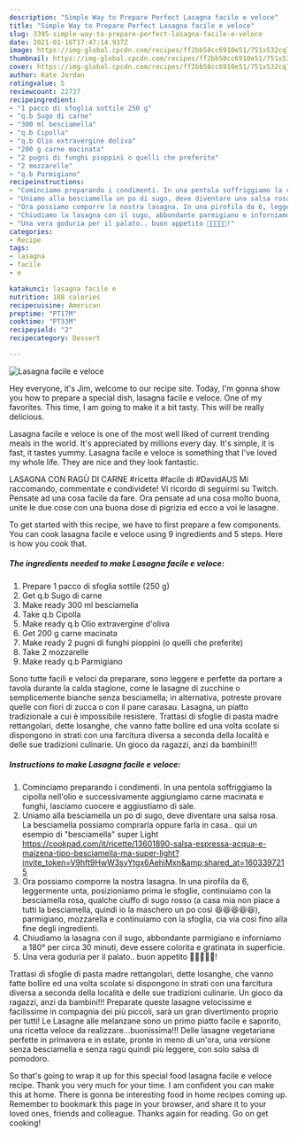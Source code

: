 ```yaml
---
description: "Simple Way to Prepare Perfect Lasagna facile e veloce"
title: "Simple Way to Prepare Perfect Lasagna facile e veloce"
slug: 3395-simple-way-to-prepare-perfect-lasagna-facile-e-veloce
date: 2021-01-16T17:47:14.937Z
image: https://img-global.cpcdn.com/recipes/ff2bb58cc6910e51/751x532cq70/lasagna-facile-e-veloce-recipe-main-photo.jpg
thumbnail: https://img-global.cpcdn.com/recipes/ff2bb58cc6910e51/751x532cq70/lasagna-facile-e-veloce-recipe-main-photo.jpg
cover: https://img-global.cpcdn.com/recipes/ff2bb58cc6910e51/751x532cq70/lasagna-facile-e-veloce-recipe-main-photo.jpg
author: Kate Jordan
ratingvalue: 5
reviewcount: 22737
recipeingredient:
- "1 pacco di sfoglia sottile 250 g"
- "q.b Sugo di carne"
- "300 ml besciamella"
- "q.b Cipolla"
- "q.b Olio extravergine doliva"
- "200 g carne macinata"
- "2 pugni di funghi pioppini o quelli che preferite"
- "2 mozzarelle"
- "q.b Parmigiano"
recipeinstructions:
- "Cominciamo preparando i condimenti. In una pentola soffriggiamo la cipolla nell&#39;olio e successivamente aggiungiamo carne macinata e funghi, lasciamo cuocere e aggiustiamo di sale."
- "Uniamo alla besciamella un po di sugo, deve diventare una salsa rosa. La besciamella possiamo comprarla oppure farla in casa.. qui un esempio di &#34;besciamella&#34; super Light https://cookpad.com/it/ricette/13601890-salsa-espressa-acqua-e-maizena-tipo-besciamella-ma-super-light?invite_token=V9hft9HwW3svYtgx6AehiMxn&amp;shared_at=1603397215"
- "Ora possiamo comporre la nostra lasagna. In una pirofila da 6, leggermente unta, posizioniamo prima le sfoglie, continuiamo con la besciamella rosa, qualche ciuffo di sugo rosso (a casa mia non piace a tutti la besciamella, quindi io la maschero un po così 😆😆😆😆😆), parmigiano, mozzarella e continuiamo con la sfoglia, cia via così fino alla fine degli ingredienti."
- "Chiudiamo la lasagna con il sugo, abbondante parmigiano e inforniamo a 180° per circa 30 minuti, deve essere colorita e gratinata in superficie."
- "Una vera goduria per il palato.. buon appetito 🌻🌻🌻🌻🌻!"
categories:
- Recipe
tags:
- lasagna
- facile
- e

katakunci: lasagna facile e 
nutrition: 188 calories
recipecuisine: American
preptime: "PT17M"
cooktime: "PT33M"
recipeyield: "2"
recipecategory: Dessert

---
```



![Lasagna facile e veloce](https://img-global.cpcdn.com/recipes/ff2bb58cc6910e51/751x532cq70/lasagna-facile-e-veloce-recipe-main-photo.jpg)

Hey everyone, it's Jim, welcome to our recipe site. Today, I'm gonna show you how to prepare a special dish, lasagna facile e veloce. One of my favorites. This time, I am going to make it a bit tasty. This will be really delicious.

Lasagna facile e veloce is one of the most well liked of current trending meals in the world. It's appreciated by millions every day. It's simple, it is fast, it tastes yummy. Lasagna facile e veloce is something that I've loved my whole life. They are nice and they look fantastic.

LASAGNA CON RAGÙ DI CARNE #ricetta #facile di #DavidAUS Mi raccomando, commentate e condividete! Vi ricordo di seguirmi su Twitch. Pensate ad una cosa facile da fare. Ora pensate ad una cosa molto buona, unite le due cose con una buona dose di pigrizia ed ecco a voi le lasagne.


To get started with this recipe, we have to first prepare a few components. You can cook lasagna facile e veloce using 9 ingredients and 5 steps. Here is how you cook that.

<!--inarticleads1-->

##### The ingredients needed to make Lasagna facile e veloce:

1. Prepare 1 pacco di sfoglia sottile (250 g)
1. Get q.b Sugo di carne
1. Make ready 300 ml besciamella
1. Take q.b Cipolla
1. Make ready q.b Olio extravergine d&#39;oliva
1. Get 200 g carne macinata
1. Make ready 2 pugni di funghi pioppini (o quelli che preferite)
1. Take 2 mozzarelle
1. Make ready q.b Parmigiano


Sono tutte facili e veloci da preparare, sono leggere e perfette da portare a tavola durante la calda stagione, come le lasagne di zucchine o semplicemente bianche senza besciamella; in alternativa, potreste provare quelle con fiori di zucca o con il pane carasau. Lasagna, un piatto tradizionale a cui è impossibile resistere. Trattasi di sfoglie di pasta madre rettangolari, dette losanghe, che vanno fatte bollire ed una volta scolate si dispongono in strati con una farcitura diversa a seconda della località e delle sue tradizioni culinarie. Un gioco da ragazzi, anzi da bambini!!! 

<!--inarticleads2-->

##### Instructions to make Lasagna facile e veloce:

1. Cominciamo preparando i condimenti. In una pentola soffriggiamo la cipolla nell&#39;olio e successivamente aggiungiamo carne macinata e funghi, lasciamo cuocere e aggiustiamo di sale.
1. Uniamo alla besciamella un po di sugo, deve diventare una salsa rosa. La besciamella possiamo comprarla oppure farla in casa.. qui un esempio di &#34;besciamella&#34; super Light https://cookpad.com/it/ricette/13601890-salsa-espressa-acqua-e-maizena-tipo-besciamella-ma-super-light?invite_token=V9hft9HwW3svYtgx6AehiMxn&amp;shared_at=1603397215
1. Ora possiamo comporre la nostra lasagna. In una pirofila da 6, leggermente unta, posizioniamo prima le sfoglie, continuiamo con la besciamella rosa, qualche ciuffo di sugo rosso (a casa mia non piace a tutti la besciamella, quindi io la maschero un po così 😆😆😆😆😆), parmigiano, mozzarella e continuiamo con la sfoglia, cia via così fino alla fine degli ingredienti.
1. Chiudiamo la lasagna con il sugo, abbondante parmigiano e inforniamo a 180° per circa 30 minuti, deve essere colorita e gratinata in superficie.
1. Una vera goduria per il palato.. buon appetito 🌻🌻🌻🌻🌻!


Trattasi di sfoglie di pasta madre rettangolari, dette losanghe, che vanno fatte bollire ed una volta scolate si dispongono in strati con una farcitura diversa a seconda della località e delle sue tradizioni culinarie. Un gioco da ragazzi, anzi da bambini!!! Preparate queste lasagne velocissime e facilissime in compagnia dei più piccoli, sarà un gran divertimento proprio per tutti! Le Lasagne alle melanzane sono un primo piatto facile e saporito, una ricetta veloce da realizzare…buonissima!!! Delle lasagne vegetariane perfette in primavera e in estate, pronte in meno di un&#39;ora, una versione senza besciamella e senza ragù quindi più leggere, con solo salsa di pomodoro. 

So that's going to wrap it up for this special food lasagna facile e veloce recipe. Thank you very much for your time. I am confident you can make this at home. There is gonna be interesting food in home recipes coming up. Remember to bookmark this page in your browser, and share it to your loved ones, friends and colleague. Thanks again for reading. Go on get cooking!
